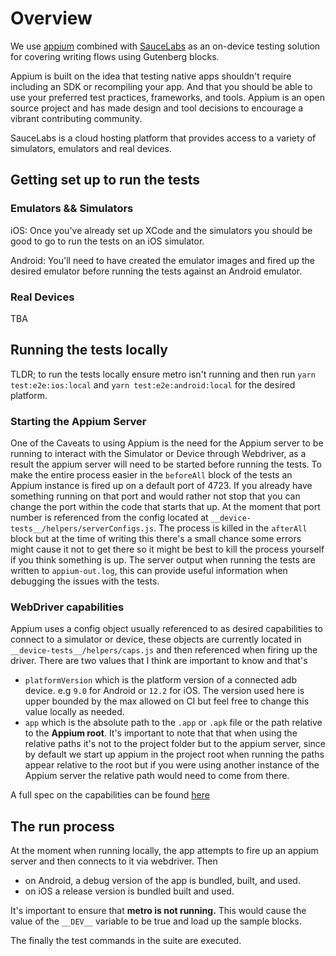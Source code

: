 # Overview

We use [appium](http://appium.io/) combined with [SauceLabs](https://saucelabs.com/) as an on-device testing solution for covering writing flows using Gutenberg blocks.

Appium is built on the idea that testing native apps shouldn't require including an SDK or recompiling your app. And that you should be able to use your preferred test practices, frameworks, and tools. Appium is an open source project and has made design and tool decisions to encourage a vibrant contributing community.

SauceLabs is a cloud hosting platform that provides access to a variety of simulators, emulators and real devices. 

## Getting set up to run the tests

### Emulators && Simulators

iOS: Once you've already set up XCode and the simulators you should be good to go to run the tests on an iOS simulator.

Android: You'll need to have created the emulator images and fired up the desired emulator before running the tests against an Android emulator. 

### Real Devices 

TBA

## Running the tests locally

TLDR; to run the tests locally ensure metro isn't running and then run `yarn test:e2e:ios:local` and `yarn test:e2e:android:local` for the desired platform.

### Starting the Appium Server

One of the Caveats to using Appium is the need for the Appium server to be running to interact with the Simulator or Device through Webdriver, as a result the appium server will need to be started before running the tests. To make the entire process easier in the `beforeAll` block of the tests an Appium instance is fired up on a default port of 4723. If you already have something running on that port and would rather not stop that you can change the port within the code that starts that up. At the moment that port number is referenced from the config located at `__device-tests__/helpers/serverConfigs.js`. The process is killed in the `afterAll` block but at the time of writing this there's a small chance  some errors might cause it not to get there so it might be best to kill the process yourself if you think something is up. The server output when running the tests are written to `appium-out.log`, this can provide useful information when debugging the issues with the tests. 

### WebDriver capabilities 

Appium uses a config object usually referenced to as desired capabilities to connect to a simulator or device, these objects are currently located in `__device-tests__/helpers/caps.js` and then referenced when firing up the driver. There are two values that I think are important to know and that's

- `platformVersion` which is the platform version of a connected adb device. e.g `9.0` for Android or `12.2` for iOS. The version used here is upper bounded by the max allowed on CI but feel free to change this value locally as needed. 
- `app` which is the absolute path to the `.app` or `.apk` file or the path relative to the **Appium root**. It's important to note that that when using the relative paths it's not to the project folder but to the appium server, since by default we start up appium in the project root when running the paths appear relative to the root but if you were using another instance of the Appium server the relative path would need to come from there.  

A full spec on the capabilities can be found [here](http://appium.io/docs/en/writing-running-appium/caps/) 

## The run process 

At the moment when running locally, the app attempts to fire up an appium server and then connects to it via webdriver. Then 

* on Android, a debug version of the app is bundled, built, and used. 
* on iOS a release version is bundled built and used. 

It's important to ensure that **metro is not running.** This would cause the value of the `__DEV__` variable to be true and load up the sample blocks. 

The finally the test commands in the suite are executed. 

